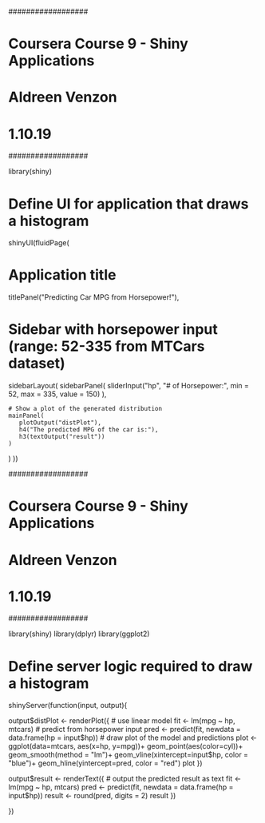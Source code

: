 ##################
# Coursera Course 9 - Shiny Applications
# Aldreen Venzon
# 1.10.19
##################

library(shiny)

# Define UI for application that draws a histogram
shinyUI(fluidPage(
  
  # Application title
  titlePanel("Predicting Car MPG from Horsepower!"),
  
  # Sidebar with horsepower input (range: 52-335 from MTCars dataset)
  sidebarLayout(
    sidebarPanel(
       sliderInput("hp",
                   "# of Horsepower:",
                   min = 52,
                   max = 335,
                   value = 150)
    ),
    
    # Show a plot of the generated distribution
    mainPanel(
       plotOutput("distPlot"),
       h4("The predicted MPG of the car is:"),
       h3(textOutput("result"))
    )
  )
))

##################
# Coursera Course 9 - Shiny Applications
# Aldreen Venzon
# 1.10.19
##################

library(shiny)
library(dplyr)
library(ggplot2)

# Define server logic required to draw a histogram
shinyServer(function(input, output){
         
  output$distPlot <- renderPlot({
        # use linear model
        fit <- lm(mpg ~ hp, mtcars)
        # predict from horsepower input
        pred <- predict(fit, newdata = data.frame(hp = input$hp))
        # draw plot of the model and predictions
        plot <- ggplot(data=mtcars, aes(x=hp, y=mpg))+
                  geom_point(aes(color=cyl))+
                  geom_smooth(method = "lm")+
                  geom_vline(xintercept=input$hp, color = "blue")+
                  geom_hline(yintercept=pred, color = "red")
        plot
  })
  

  output$result <- renderText({
          # output the predicted result as text
          fit <- lm(mpg ~ hp, mtcars)
          pred <- predict(fit, newdata = data.frame(hp = input$hp))
          result <- round(pred, digits = 2)
          result
  })
  
  
})
